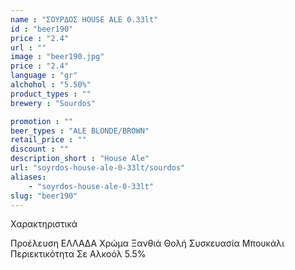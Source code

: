 ```yaml
---
name : "ΣΟΥΡΔΟΣ HOUSE ALE 0.33lt"
id : "beer190"
price : "2.4"
url : ""
image : "beer190.jpg"
price : "2.4"
language : "gr"
alchohol : "5.50%"
product_types : ""
brewery : "Sourdos"

promotion : ""
beer_types : "ALE BLONDE/BROWN"
retail_price : ""
discount : ""
description_short : "House Ale"
url: "soyrdos-house-ale-0-33lt/sourdos"
aliases: 
    - "soyrdos-house-ale-0-33lt"
slug: "beer190"
---
```


Χαρακτηριστικά

Προέλευση
ΕΛΛΑΔΑ
Χρώμα
Ξανθιά Θολή
Συσκευασία
Μπουκάλι
Περιεκτικότητα Σε Αλκοόλ
5.5%